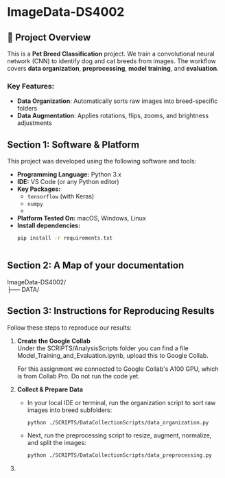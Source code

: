 <!-- README for ImageData-DS4002 -->

# ImageData-DS4002

<!-- Project Overview -->
## 📌 Project Overview

This is a **Pet Breed Classification** project. We train a convolutional neural network (CNN) to identify dog and cat breeds from images. The workflow covers **data organization**, **preprocessing**, **model training**, and **evaluation**.

### Key Features:
- **Data Organization**: Automatically sorts raw images into breed-specific folders  
- **Data Augmentation**: Applies rotations, flips, zooms, and brightness adjustments  


<!-- Section 1: Software & Platform -->
## Section 1: Software & Platform

This project was developed using the following software and tools:

- **Programming Language:** Python 3.x  
- **IDE:** VS Code (or any Python editor)  
- **Key Packages:**  
  - `tensorflow` (with Keras)  
  - `numpy`  
  - 
- **Platform Tested On:** macOS, Windows, Linux  
- **Install dependencies:**  
  ```bash
  pip install -r requirements.txt



<!-- Section 2: Project Folder Structure -->
## Section 2: A Map of your documentation
ImageData-DS4002/  
├── DATA/



<!-- Section 3: Instructions for Reproducing Results -->
## Section 3: Instructions for Reproducing Results
Follow these steps to reproduce our results:

1. **Create the Google Collab**  
   Under the SCRIPTS/AnalysisScripts folder you can find a file Model_Training_and_Evaluation.ipynb, upload this to Google Collab.

   For this assignment we connected to Google Collab's A100 GPU, which is from Collab Pro. Do not run the code yet.
2. **Collect & Prepare Data**  
   - In your local IDE or terminal, run the organization script to sort raw images into breed subfolders:  
     ```bash
     python ./SCRIPTS/DataCollectionScripts/data_organization.py
     ```  
   - Next, run the preprocessing script to resize, augment, normalize, and split the images:  
     ```bash
     python ./SCRIPTS/DataCollectionScripts/data_preprocessing.py
     ```
3. 
   
